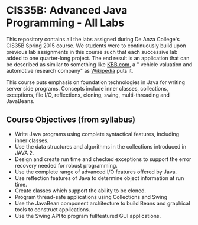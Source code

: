 # CIS35B: Advanced Java Programming - All Labs
This repository contains all the labs assigned during De Anza College's CIS35B Spring 2015 course. We students were to continuously build upon previous lab assignments in this course such that each successive lab added to one quarter-long project. The end result is an application that can be described as similar to something like <a href="http://www.kbb.com/">KBB.com</a>, a " vehicle valuation and automotive research company" as <a href="http://en.wikipedia.org/wiki/Kelley_Blue_Book">Wikipedia</a> puts it.

This course puts emphasis on foundation technologies in Java for writing server side programs. Concepts include inner classes, collections, exceptions, file I/O, reflections, cloning, swing, multi-threading and JavaBeans.

## Course Objectives (from syllabus)
- Write Java programs using complete syntactical features, including inner classes.
- Use the data structures and algorithms in the collections introduced in JAVA 2.
- Design and create run time and checked exceptions to support the error recovery needed for robust programming.
- Use the complete range of advanced I/O features offered by Java.
- Use reflection features of Java to determine object information at run time.
- Create classes which support the ability to be cloned.
- Program thread-safe applications using Collections and Swing
- Use the JavaBean component architecture to build Beans and graphical tools to construct applications.
- Use the Swing API to program full­featured GUI applications.
